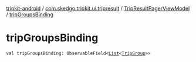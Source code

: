 [tripkit-android](../../index.md) / [com.skedgo.tripkit.ui.tripresult](../index.md) / [TripResultPagerViewModel](index.md) / [tripGroupsBinding](./trip-groups-binding.md)

# tripGroupsBinding

`val tripGroupsBinding: ObservableField<`[`List`](https://kotlinlang.org/api/latest/jvm/stdlib/kotlin.collections/-list/index.html)`<`[`TripGroup`](../../com.skedgo.tripkit.routing/-trip-group/index.md)`>>`